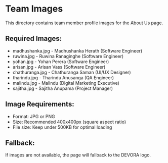 # Team Images

This directory contains team member profile images for the About Us page.

## Required Images:
- madhushanka.jpg - Madhushanka Herath (Software Engineer)
- ruwina.jpg - Ruwina Ranaginghe (Software Engineer)
- yohan.jpg - Yohan Perera (Software Engineer)
- arisan.jpg - Arisan Vass (Software Engineer)
- chathuranga.jpg - Chathuranga Saman (UI/UX Designer)
- tharindu.jpg - Tharindu Anusanga (QA Engineer)
- malindu.jpg - Malindu (Digital Marketing Executive)
- sajitha.jpg - Sajitha Anupama (Project Manager)

## Image Requirements:
- Format: JPG or PNG
- Size: Recommended 400x400px (square aspect ratio)
- File size: Keep under 500KB for optimal loading

## Fallback:
If images are not available, the page will fallback to the DEVORA logo.
